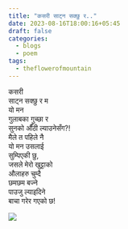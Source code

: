 ```yaml
---
title: "कसरी साट्न सक्छु र.."
date: 2023-08-16T18:00:16+05:45
draft: false
categories:
  - blogs
  - poem
tags:
  - theflowerofmountain
---
```


कसरी  
साट्न सक्छु र म  
यो मन  
गुलाबका गुच्छा र  
सुनको औँठी ल्याउनेसँग?!  
मैले त पहिले नै  
यो मन उसलाई  
सुम्पिएकी छु,  
जसले मेरो खुट्टाको  
औलाहरु चुम्दै  
छमछम बज्ने  
पाउजु ल्याइदिने  
बाचा गरेर गएको छ!  

![](https://biochemicalmind.wordpress.com/wp-content/uploads/2023/01/img_20200906_055842-1.jpg?w=1022)